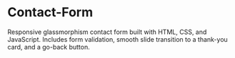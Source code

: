 # Contact-Form
Responsive glassmorphism contact form built with HTML, CSS, and JavaScript. Includes form validation, smooth slide transition to a thank-you card, and a go-back button.
